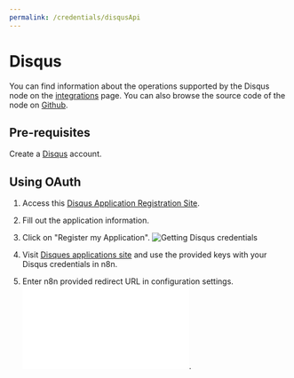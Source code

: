 ```yaml
---
permalink: /credentials/disqusApi
---
```



# Disqus
You can find information about the operations supported by the Disqus node on the [integrations](https://n8n.io/integrations/n8n-nodes-base.disqus) page. You can also browse the source code of the node on [Github](https://github.com/n8n-io/n8n/tree/master/packages/nodes-base/nodes/Disqus).

## Pre-requisites

Create a [Disqus](https://www.disqus.com/) account.

## Using OAuth

1. Access this [Disqus Application Registration Site](https://disqus.com/api/applications/register/).
2. Fill out the application information.
3. Click on "Register my Application".
![Getting Disqus credentials](https://i.imgur.com/TbhL3y2.gif)

4. Visit [Disques applications site](https://disqus.com/api/applications/) and use the provided keys with your Disqus credentials in n8n.
5. Enter n8n provided redirect URL in configuration settings. ![Redirect URL Explanation here](../README.md).

